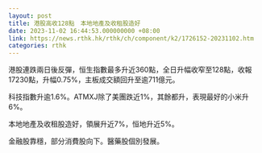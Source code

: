 ```yaml
---
layout: post
title: 港股高收128點　本地地產及收租股造好
date: 2023-11-02 16:44:53.000000000 +08:00
link: https://news.rthk.hk/rthk/ch/component/k2/1726152-20231102.htm
categories: rthk
---
```


港股連跌兩日後反彈，恒生指數最多升近360點，全日升幅收窄至128點，收報17230點，升幅0.75%，主板成交額回升至逾711億元。

科技指數升逾1.6%。ATMXJ除了美團跌近1%，其餘都升，表現最好的小米升6%。

本地地產及收租股造好，領展升近7%，恒地升近5%。

金融股靠穩，部分消費股向下。醫藥股個別發展。
